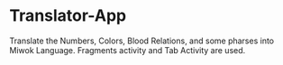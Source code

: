 # Translator-App
Translate the Numbers, Colors, Blood Relations, and some pharses into Miwok Language. Fragments activity and Tab Activity are used.
